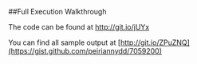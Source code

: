 
##Full Execution Walkthrough

The code can be found at http://git.io/jUYx

You can find all sample output at [http://git.io/ZPuZNQ](https://gist.github.com/peiriannydd/7059200)
